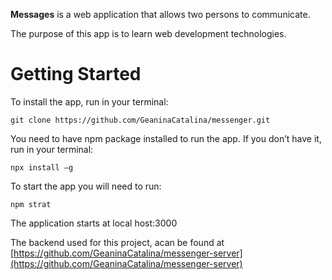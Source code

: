 **Messages** is a web application that allows two persons to communicate.  

The purpose of this app is to learn web development technologies.  

 

# Getting Started 

 

To install the app, run in your terminal:  

 
```
git clone https://github.com/GeaninaCatalina/messenger.git  
```
 

You need to have npm package installed to run the app. If you don’t have it, run in your terminal:  

 
```
npx install –g  
```
 

To start the app you will need to run:   

 
```
npm strat  
```
 

The application starts at local host:3000    

The backend used for this project, acan be found at [https://github.com/GeaninaCatalina/messenger-server](https://github.com/GeaninaCatalina/messenger-server)

 